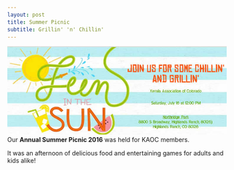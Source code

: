 ```yaml
---
layout: post
title: Summer Picnic
subtitle: Grillin' 'n' Chillin'
---
```

![poster of IDF 2016](/img/summer-picnic-2016.jpg)    
Our **Annual Summer Picnic 2016** was held for KAOC members.

It was an afternoon of delicious food and entertaining games for adults and kids alike!


